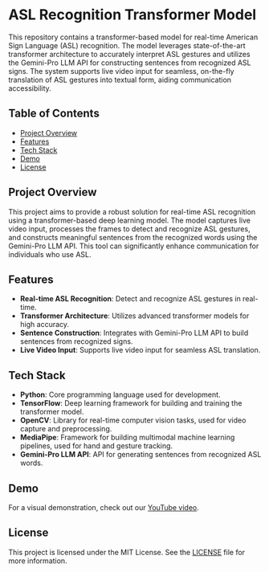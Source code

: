 # ASL Recognition Transformer Model

This repository contains a transformer-based model for real-time American Sign Language (ASL) recognition. The model leverages state-of-the-art transformer architecture to accurately interpret ASL gestures and utilizes the Gemini-Pro LLM API for constructing sentences from recognized ASL signs. The system supports live video input for seamless, on-the-fly translation of ASL gestures into textual form, aiding communication accessibility.

## Table of Contents
- [Project Overview](#project-overview)
- [Features](#features)
- [Tech Stack](#tech-stack)
- [Demo](#demo)
- [License](#license)

## Project Overview
This project aims to provide a robust solution for real-time ASL recognition using a transformer-based deep learning model. The model captures live video input, processes the frames to detect and recognize ASL gestures, and constructs meaningful sentences from the recognized words using the Gemini-Pro LLM API. This tool can significantly enhance communication for individuals who use ASL.

## Features
- **Real-time ASL Recognition**: Detect and recognize ASL gestures in real-time.
- **Transformer Architecture**: Utilizes advanced transformer models for high accuracy.
- **Sentence Construction**: Integrates with Gemini-Pro LLM API to build sentences from recognized signs.
- **Live Video Input**: Supports live video input for seamless ASL translation.

## Tech Stack
- **Python**: Core programming language used for development.
- **TensorFlow**: Deep learning framework for building and training the transformer model.
- **OpenCV**: Library for real-time computer vision tasks, used for video capture and preprocessing.
- **MediaPipe**: Framework for building multimodal machine learning pipelines, used for hand and gesture tracking.
- **Gemini-Pro LLM API**: API for generating sentences from recognized ASL words.

## Demo
For a visual demonstration, check out our [YouTube video](https://youtu.be/6XNY6YBXgyI?si=RoZdn_8jL35EMuYD).

## License
This project is licensed under the MIT License. See the [LICENSE](LICENSE) file for more information.
